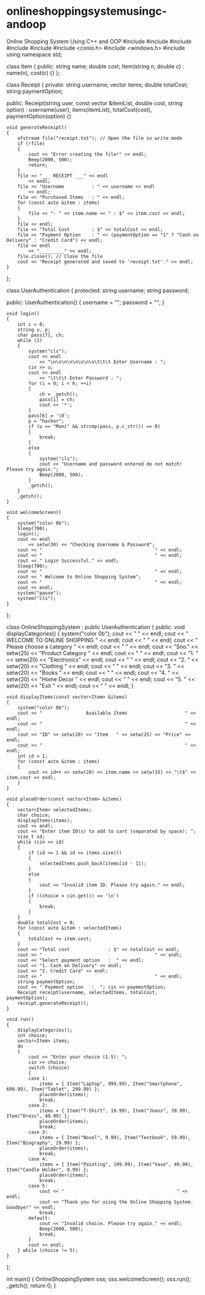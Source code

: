 # onlineshoppingsystemusingc-andoop
Online Shopping System Using C++ and OOP
#include <iostream>
#include <fstream>
#include <iomanip>
#include <vector>
#include <string>
#include <conio.h>
#include <windows.h>
#include <ctime>
using namespace std;

class Item
{
public:
	string name;
	double cost;
	Item(string n, double c) : name(n), cost(c) {}
};

class Receipt
{
private:
	string username;
	vector<Item> items;
	double totalCost;
	string paymentOption;

public:
	Receipt(string user, const vector<Item> &itemList, double cost, string option)
		: username(user), items(itemList), totalCost(cost), paymentOption(option) {}

	void generateReceipt()
	{
		ofstream file("receipt.txt"); // Open the file in write mode
		if (!file)
		{
			cout << "Error creating the file!" << endl;
			Beep(2000, 500);
			return;
		}
		file << "___ RECEIPT ___" << endl
			<< endl;
		file << "Username          : " << username << endl
			<< endl;
		file << "Purchased Items   : " << endl;
		for (const auto &item : items)
		{
			file << "- " << item.name << " : $" << item.cost << endl;
		}
		file << endl;
		file << "Total Cost        : $" << totalCost << endl;
		file << "Payment Option    : " << (paymentOption == "1" ? "Cash on Delivery" : "Credit Card") << endl;
		file << endl
			<< "_________" << endl;
		file.close(); // Close the file
		cout << "Receipt generated and saved to 'receipt.txt'." << endl;
	}
};

class UserAuthentication
{
protected:
	string username;
	string password;

public:
	UserAuthentication()
	{
		username = "";
		password = "";
	}

	void login()
	{
		int i = 0;
		string u, p;
		char pass[7], ch;
		while (1)
		{
			system("cls");
			cout << endl
				<< "\n\n\n\n\n\n\n\n\t\t\t Enter Username : ";
			cin >> u;
			cout << endl
				<< "\t\t\t Enter Password : ";
			for (i = 0; i < 6; ++i)
			{
				ch = _getch();
				pass[i] = ch;
				cout << '*';
			}
			pass[6] = '\0';
			p = "hacker";
			if (u == "Mani" && strcmp(pass, p.c_str()) == 0)
			{
				break;
			}
			else
			{
				system("cls");
				cout << "Username and password entered do not match! Please try again.";
				Beep(2000, 500);
			}
			_getch();
		}
		_getch();
	}

	void welcomeScreen()
	{
		system("color 0b");
		Sleep(700);
		login();
		cout << endl
			<< setw(30) << "Checking Username & Password";
		cout << "                                         " << endl;
		cout << "                                         " << endl;
		cout << " Login Successful." << endl;
		Sleep(700);
		cout << "                                         " << endl;
		cout << " Welcome to Online Shopping System";
		cout << "                                         " << endl;
		cout << endl;
		system("pause");
		system("cls");
	}
};

class OnlineShoppingSystem : public UserAuthentication
{
public:
	void displayCategories()
	{
		system("color 0b");
		cout << "                                         " << endl;
		cout << "      WELCOME TO ONLINE SHOPPING         " << endl;
		cout << "                                         " << endl;
		cout << "      Please choose a category           " << endl;
		cout << "                                         " << endl;
		cout << "Sno." << setw(25) << "Product Category   " << endl;
		cout << "                                         " << endl;
		cout << "1.  " << setw(20) << "Electronics" << endl;
		cout << "                                         " << endl;
		cout << "2.  " << setw(20) << "Clothing   " << endl;
		cout << "                                         " << endl;
		cout << "3.  " << setw(20) << "Books      " << endl;
		cout << "                                         " << endl;
		cout << "4.  " << setw(20) << "Home Decor " << endl;
		cout << "                                         " << endl;
		cout << "5.  " << setw(20) << "Exit       " << endl;
		cout << "                                         " << endl;
	}

	void displayItems(const vector<Item> &items)
	{
		system("color 0b");
		cout << "                Available Items                     " << endl;
		cout << "                                                    " << endl;
		cout << "ID" << setw(20) << "Item   " << setw(25) << "Price" << endl;
		cout << "                                                    " << endl;
		int id = 1;
		for (const auto &item : items)
		{
			cout << id++ << setw(20) << item.name << setw(15) << "\t$" << item.cost << endl;
		}
	}

	void placeOrder(const vector<Item> &items)
	{
		vector<Item> selectedItems;
		char choice;
		displayItems(items);
		cout << endl;
		cout << "Enter item ID(s) to add to cart (separated by space): ";
		size_t id;
		while (cin >> id)
		{
			if (id >= 1 && id <= items.size())
			{
				selectedItems.push_back(items[id - 1]);
			}
			else
			{
				cout << "Invalid item ID. Please try again." << endl;
			}
			if ((choice = cin.get()) == '\n')
			{
				break;
			}
		}
		double totalCost = 0;
		for (const auto &item : selectedItems)
		{
			totalCost += item.cost;
		}
		cout << "Total cost              : $" << totalCost << endl;
		cout << "                                         " << endl;
		cout << "Select payment option   :  " << endl;
		cout << "1. Cash on Delivery" << endl;
		cout << "2. Credit Card" << endl;
		cout << "                                         " << endl;
		string paymentOption;
		cout << " Payment option   :  "; cin >> paymentOption;
		Receipt receipt(username, selectedItems, totalCost, paymentOption);
		receipt.generateReceipt();
	}

	void run()
	{
		displayCategories();
		int choice;
		vector<Item> items;
		do
		{
			cout << "Enter your choice (1-5): ";
			cin >> choice;
			switch (choice)
			{
			case 1:
				items = { Item("Laptop", 999.99), Item("Smartphone", 699.99), Item("Tablet", 299.99) };
				placeOrder(items);
				break;
			case 2:
				items = { Item("T-Shirt", 19.99), Item("Jeans", 39.99), Item("Dress", 49.99) };
				placeOrder(items);
				break;
			case 3:
				items = { Item("Novel", 9.99), Item("Textbook", 59.99), Item("Biography", 29.99) };
				placeOrder(items);
				break;
			case 4:
				items = { Item("Painting", 199.99), Item("Vase", 49.99), Item("Candle Holder", 9.99) };
				placeOrder(items);
				break;
			case 5:
				cout << "                                         " << endl;
				cout << "Thank you for using the Online Shopping System. Goodbye!" << endl;
				break;
			default:
				cout << "Invalid choice. Please try again." << endl;
				Beep(2000, 500);
				break;
			}
			cout << endl;
		} while (choice != 5);
	}
};

int main()
{
	OnlineShoppingSystem oss;
	oss.welcomeScreen();
	oss.run();
	_getch();
	return 0;
}
